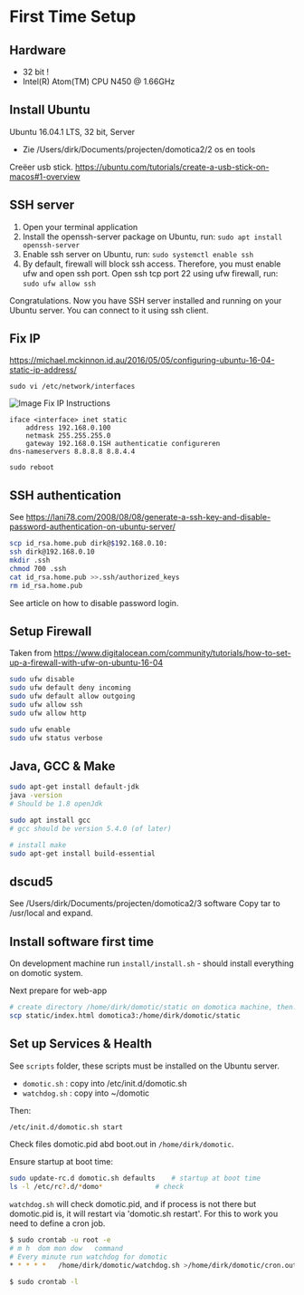 # First Time Setup

## Hardware
- 32 bit !
- Intel(R) Atom(TM) CPU N450   @ 1.66GHz

## Install Ubuntu

Ubuntu 16.04.1 LTS, 32 bit, Server
- Zie /Users/dirk/Documents/projecten/domotica2/2 os en tools

Creëer usb stick.
https://ubuntu.com/tutorials/create-a-usb-stick-on-macos#1-overview

## SSH server

1. Open your terminal application
2. Install the openssh-server package on Ubuntu, run: `sudo apt install openssh-server`
3. Enable ssh server on Ubuntu, run: `sudo systemctl enable ssh`
4. By default, firewall will block ssh access. Therefore, you must enable ufw and open ssh port. Open ssh tcp port 22 using ufw firewall, run: `sudo ufw allow ssh`

Congratulations. Now you have SSH server installed and running on your Ubuntu server. You can connect to it using ssh client.


## Fix IP
https://michael.mckinnon.id.au/2016/05/05/configuring-ubuntu-16-04-static-ip-address/ 

`sudo vi /etc/network/interfaces`
 
![Image Fix IP Instructions](./images/fix-ip.png)

```
iface <interface> inet static
	address 192.168.0.100
	netmask 255.255.255.0
	gateway 192.168.0.1SH authenticatie configureren
dns-nameservers 8.8.8.8 8.8.4.4
```

`sudo reboot`


## SSH authentication
See https://lani78.com/2008/08/08/generate-a-ssh-key-and-disable-password-authentication-on-ubuntu-server/

```bash
scp id_rsa.home.pub dirk@$192.168.0.10:
ssh dirk@192.168.0.10
mkdir .ssh
chmod 700 .ssh
cat id_rsa.home.pub >>.ssh/authorized_keys
rm id_rsa.home.pub
```

See article on how to disable password login.

## Setup Firewall

Taken from https://www.digitalocean.com/community/tutorials/how-to-set-up-a-firewall-with-ufw-on-ubuntu-16-04

```bash
sudo ufw disable
sudo ufw default deny incoming 
sudo ufw default allow outgoing
sudo ufw allow ssh
sudo ufw allow http

sudo ufw enable
sudo ufw status verbose
```

## Java, GCC & Make

```bash
sudo apt-get install default-jdk
java -version
# Should be 1.8 openJdk

sudo apt install gcc
# gcc should be version 5.4.0 (of later)

# install make
sudo apt-get install build-essential
```

## dscud5

See /Users/dirk/Documents/projecten/domotica2/3 software
Copy tar to /usr/local and expand.

## Install software first time

On development machine run `install/install.sh` - should install everything on domotic system.

Next prepare for web-app

```bash
# create directory /home/dirk/domotic/static on domotica machine, then:
scp static/index.html domotica3:/home/dirk/domotic/static
```

## Set up Services & Health

See `scripts` folder, these scripts must be installed on the Ubuntu server.

- `domotic.sh` : copy into /etc/init.d/domotic.sh
- `watchdog.sh` : copy into ~/domotic

Then:
```bash
/etc/init.d/domotic.sh start
```

Check files domotic.pid abd boot.out in `/home/dirk/domotic`.

Ensure startup at boot time:

``` bash
sudo update-rc.d domotic.sh defaults	# startup at boot time
ls -l /etc/rc?.d/*domo*				# check
```

`watchdog.sh` will check domotic.pid, and if process is not there but domotic.pid is, it will restart via 'domotic.sh restart'. For this to work you need to define a cron job.

```bash
$ sudo crontab -u root -e
# m h  dom mon dow   command
# Every minute run watchdog for domotic
* * * * *	/home/dirk/domotic/watchdog.sh >/home/dirk/domotic/cron.out

$ sudo crontab -l
```
